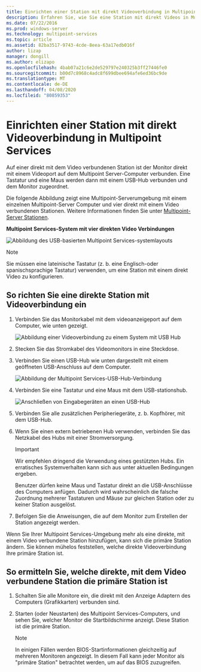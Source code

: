 ```yaml
---
title: Einrichten einer Station mit direkt Videoverbindung in Multipoint Services
description: Erfahren Sie, wie Sie eine Station mit direkt Videos in Multipoint Services erstellen.
ms.date: 07/22/2016
ms.prod: windows-server
ms.technology: multipoint-services
ms.topic: article
ms.assetid: 82ba3517-9743-4cde-8eea-63a17edb016f
author: lizap
manager: dongill
ms.author: elizapo
ms.openlocfilehash: 4bab07a21c6e2de529797e240325b3ff27446fe0
ms.sourcegitcommit: b00d7c8968c4adc8f699dbee694afe6ed36bc9de
ms.translationtype: MT
ms.contentlocale: de-DE
ms.lasthandoff: 04/08/2020
ms.locfileid: "80859353"
---
```

# <a name="set-up-a-direct-video-connected-station-in-multipoint-services"></a>Einrichten einer Station mit direkt Videoverbindung in Multipoint Services
Auf einer direkt mit dem Video verbundenen Station ist der Monitor direkt mit einem Videoport auf dem Multipoint Server-Computer verbunden. Eine Tastatur und eine Maus werden dann mit einem USB-Hub verbunden und dem Monitor zugeordnet.  
  
Die folgende Abbildung zeigt eine Multipoint-Serverumgebung mit einem einzelnen Multipoint-Server Computer und vier direkt mit einem Video verbundenen Stationen. Weitere Informationen finden Sie unter [Multipoint-Server Stationen](MultiPoint-services-Stations.md).  
  
**Multipoint Services-System mit vier direkten Video Verbindungen**  
  
![Abbildung des USB-basierten Multipoint Services-systemlayouts](./media/WMSMultiPointServerUSBSystemLayout.gif)  
  
> [!NOTE]  
> Sie müssen eine lateinische Tastatur (z. b. eine Englisch-oder spanischsprachige Tastatur) verwenden, um eine Station mit einem direkt Video zu konfigurieren.  
  
## <a name="to-set-up-a-direct-video-connected-station"></a>So richten Sie eine direkte Station mit Videoverbindung ein  
  
1.  Verbinden Sie das Monitorkabel mit dem videoanzeigeport auf dem Computer, wie unten gezeigt.  
  
    ![Abbildung einer Videoverbindung zu einem System mit USB Hub](./media/WMSVideoConnection.gif) 
  
2.  Stecken Sie das Stromkabel des Videomonitors in eine Steckdose.  
  
3.  Verbinden Sie einen USB-Hub wie unten dargestellt mit einem geöffneten USB-Anschluss auf dem Computer.  
  
    ![Abbildung der Multipoint Services-USB-Hub-Verbindung](./media/WMSUSBHubConnection.gif)  
  
4.  Verbinden Sie eine Tastatur und eine Maus mit dem USB-stationshub.  
  
    ![Anschließen von Eingabegeräten an einen USB-Hub](./media/WMSUSBDeviceConnection.gif)  
  
5.  Verbinden Sie alle zusätzlichen Peripheriegeräte, z. b. Kopfhörer, mit dem USB-Hub.  
  
6.  Wenn Sie einen extern betriebenen Hub verwenden, verbinden Sie das Netzkabel des Hubs mit einer Stromversorgung.  
  
    > [!IMPORTANT]  
    > Wir empfehlen dringend die Verwendung eines gestützten Hubs. Ein erratisches Systemverhalten kann sich aus unter aktuellen Bedingungen ergeben.  
    >   
    > Benutzer dürfen keine Maus und Tastatur direkt an die USB-Anschlüsse des Computers anfügen. Dadurch wird wahrscheinlich die falsche Zuordnung mehrerer Tastaturen und Mäuse zur gleichen Station oder zu keiner Station ausgelöst.  
  
7.  Befolgen Sie die Anweisungen, die auf dem Monitor zum Erstellen der Station angezeigt werden.  
  
Wenn Sie Ihrer Multipoint Services-Umgebung mehr als eine direkte, mit einem Video verbundene Station hinzufügen, kann sich die primäre Station ändern. Sie können mühelos feststellen, welche direkte Videoverbindung Ihre primäre Station ist.  
  
## <a name="to-find-out-which-direct-video-connected-station-is-the-primary-station"></a>So ermitteln Sie, welche direkte, mit dem Video verbundene Station die primäre Station ist  
  
1.  Schalten Sie alle Monitore ein, die direkt mit den Anzeige Adaptern des Computers (Grafikkarten) verbunden sind.  
  
2.  Starten (oder Neustarten) des Multipoint Services-Computers, und sehen Sie, welcher Monitor die Startbildschirme anzeigt. Diese Station ist die primäre Station.  
  
    > [!NOTE]  
    > In einigen Fällen werden BIOS-Startinformationen gleichzeitig auf mehreren Monitoren angezeigt. In diesem Fall kann jeder Monitor als "primäre Station" betrachtet werden, um auf das BIOS zuzugreifen.